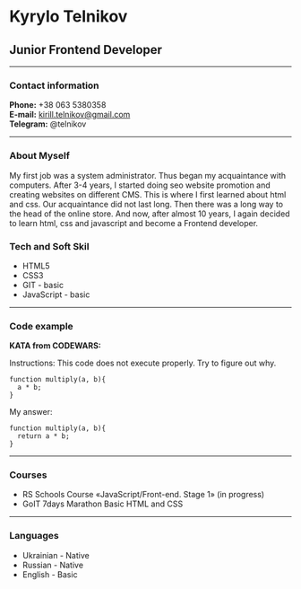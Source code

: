 # Kyrylo Telnikov

## Junior Frontend Developer

---

### Contact information

**Phone:** +38 063 5380358  
**E-mail:** kirill.telnikov@gmail.com  
**Telegram:** @telnikov

---

### About Myself

My first job was a system administrator. Thus began my acquaintance with computers. After 3-4 years, I started doing seo website promotion and creating websites on different CMS. This is where I first learned about html and css. Our acquaintance did not last long. Then there was a long way to the head of the online store. And now, after almost 10 years, I again decided to learn html, css and javascript and become a Frontend developer.

### Tech and Soft Skil

- HTML5
- CSS3
- GIT - basic
- JavaScript - basic

---

### Code example

**KATA from CODEWARS:**

Instructions: This code does not execute properly. Try to figure out why.

```
function multiply(a, b){
  a * b;
}
```

My answer:

```
function multiply(a, b){
  return a * b;
}
```

---

### Courses

- RS Schools Course «JavaScript/Front-end. Stage 1» (in progress)
- GoIT 7days Marathon Basic HTML and CSS

---

### Languages

- Ukrainian - Native
- Russian - Native
- English - Basic
